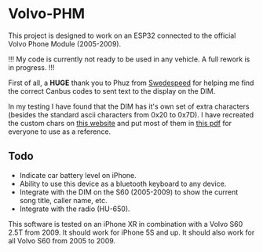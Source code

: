 # Volvo-PHM

This project is designed to work on an ESP32 connected to the official Volvo Phone Module (2005-2009).

!!! My code is currently not ready to be used in any vehicle. A full rework is in progress. !!!



First of all, a **HUGE** thank you to Phuz from [Swedespeed](https://www.swedespeed.com) for helping me find the correct Canbus codes to sent text to the display on the DIM.

In my testing I have found that the DIM has it's own set of extra characters (besides the standard ascii characters from 0x20 to 0x7D). I have recreated
the custom chars on [this website](https://maxpromer.github.io/LCD-Character-Creator/) and put most of them in [this pdf](https://github.com/larslego/Volvo-PHM/blob/1a4ef09edf304cfe772891277dc4180d778dd996/VolvoDIM%20HEX%20Codes.pdf) for everyone to use as a reference.

## Todo
- Indicate car battery level on iPhone.
- Ability to use this device as a bluetooth keyboard to any device.
- Integrate with the DIM on the S60 (2005-2009) to show the current song title, caller name, etc.
- Integrate with the radio (HU-650).

This software is tested on an iPhone XR in combination with a Volvo S60 2.5T from 2009.
It should work for iPhone 5S and up.
It should also work for all Volvo S60 from 2005 to 2009.
